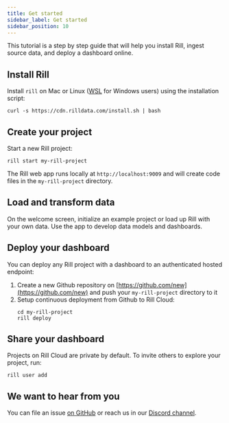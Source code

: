 ```yaml
---
title: Get started
sidebar_label: Get started
sidebar_position: 10
---
```


<!-- WARNING: There are links to this page in source code. If you move it, find and replace the links and consider adding a redirect in docusaurus.config.js. -->

This tutorial is a step by step guide that will help you install Rill, ingest source data, and deploy a dashboard online.

## Install Rill

Install `rill` on Mac or Linux ([WSL](https://learn.microsoft.com/en-us/windows/wsl/install) for Windows users) using the installation script:

```
curl -s https://cdn.rilldata.com/install.sh | bash
```

## Create your project

Start a new Rill project:

```
rill start my-rill-project
```

The Rill web app runs locally at `http://localhost:9009` and will create code files in the `my-rill-project` directory.

## Load and transform data

On the welcome screen, initialize an example project or load up Rill with your own data. Use the app to develop data models and dashboards.

## Deploy your dashboard

You can deploy any Rill project with a dashboard to an authenticated hosted endpoint:

1. Create a new Github repository on [https://github.com/new](https://github.com/new) and push your `my-rill-project` directory to it
2. Setup continuous deployment from Github to Rill Cloud:
    ```
    cd my-rill-project
    rill deploy
    ```

## Share your dashboard

Projects on Rill Cloud are private by default. To invite others to explore your project, run:
```
rill user add
```

## We want to hear from you

You can file an issue [on GitHub](https://github.com/rilldata/rill-developer/issues/new/choose) or reach us in our [Discord channel](https://bit.ly/3unvA05).
